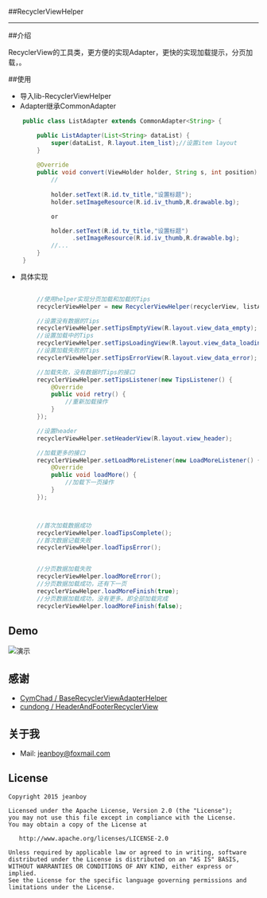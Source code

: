 ##RecyclerViewHelper

------

##介绍

RecyclerView的工具类，更方便的实现Adapter，更快的实现加载提示，分页加载，。

##使用

* 导入lib-RecyclerViewHelper
* Adapter继承CommonAdapter<T>
```java
	public class ListAdapter extends CommonAdapter<String> {

	    public ListAdapter(List<String> dataList) {
	        super(dataList, R.layout.item_list);//设置item layout
	    }
	
	    @Override
	    public void convert(ViewHolder holder, String s, int position) {
	        //
	
	        holder.setText(R.id.tv_title,"设置标题");
	        holder.setImageResource(R.id.iv_thumb,R.drawable.bg);

			or

			holder.setText(R.id.tv_title,"设置标题")
				  .setImageResource(R.id.iv_thumb,R.drawable.bg);
	        //...
	    }
	}
```

* 具体实现
```java
    
		//使用helper实现分页加载和加载的Tips
        recyclerViewHelper = new RecyclerViewHelper(recyclerView, listAdapter);

        //设置没有数据的Tips
        recyclerViewHelper.setTipsEmptyView(R.layout.view_data_empty);
        //设置加载中的Tips
        recyclerViewHelper.setTipsLoadingView(R.layout.view_data_loading);
        //设置加载失败的Tips
        recyclerViewHelper.setTipsErrorView(R.layout.view_data_error);

        //加载失败，没有数据时Tips的接口
        recyclerViewHelper.setTipsListener(new TipsListener() {
            @Override
            public void retry() {
                //重新加载操作
            }
        });

        //设置header
		recyclerViewHelper.setHeaderView(R.layout.view_header);

        //加载更多的接口
        recyclerViewHelper.setLoadMoreListener(new LoadMoreListener() {
            @Override
            public void loadMore() {
                //加载下一页操作
            }
        });



		//首次加载数据成功
        recyclerViewHelper.loadTipsComplete();
        //首次数据记载失败
        recyclerViewHelper.loadTipsError();


		//分页数据加载失败
        recyclerViewHelper.loadMoreError();
		//分页数据加载成功，还有下一页
        recyclerViewHelper.loadMoreFinish(true);
        //分页数据加载成功，没有更多。即全部加载完成
        recyclerViewHelper.loadMoreFinish(false);

```




## Demo

![演示][1]

## 感谢

* [CymChad / BaseRecyclerViewAdapterHelper](https://github.com/CymChad/BaseRecyclerViewAdapterHelper)
* [cundong / HeaderAndFooterRecyclerView](https://github.com/cundong/HeaderAndFooterRecyclerView)

## 关于我

* Mail: jeanboy@foxmail.com

## License

    Copyright 2015 jeanboy

    Licensed under the Apache License, Version 2.0 (the "License");
    you may not use this file except in compliance with the License.
    You may obtain a copy of the License at

       http://www.apache.org/licenses/LICENSE-2.0

    Unless required by applicable law or agreed to in writing, software
    distributed under the License is distributed on an "AS IS" BASIS,
    WITHOUT WARRANTIES OR CONDITIONS OF ANY KIND, either express or implied.
    See the License for the specific language governing permissions and
    limitations under the License.

  [1]: https://github.com/freekite/Android-RecyclerViewHelper/blob/master/resource/ScreenShot1.jpg
